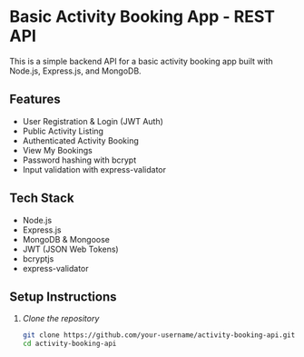 # Basic Activity Booking App - REST API

This is a simple backend API for a basic activity booking app built with Node.js, Express.js, and MongoDB.

## Features

- User Registration & Login (JWT Auth)
- Public Activity Listing
- Authenticated Activity Booking
- View My Bookings
- Password hashing with bcrypt
- Input validation with express-validator

## Tech Stack

- Node.js
- Express.js
- MongoDB & Mongoose
- JWT (JSON Web Tokens)
- bcryptjs
- express-validator

## Setup Instructions

1. *Clone the repository*
   ```bash
   git clone https://github.com/your-username/activity-booking-api.git
   cd activity-booking-api